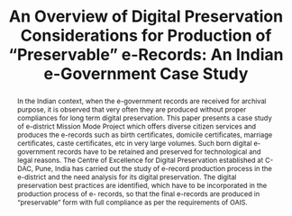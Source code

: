 ---
abstract: In the Indian context, when the e-government records are received for archival
  purpose, it is observed that very often they are produced without proper compliances
  for long term digital preservation. This paper presents a case study of e-district
  Mission Mode Project which offers diverse citizen services and produces the e-records
  such as birth certificates, domicile certificates, marriage certificates, caste
  certificates, etc in very large volumes. Such born digital e-government records
  have to be retained and preserved for technological and legal reasons. The Centre
  of Excellence for Digital Preservation established at C- DAC, Pune, India has carried
  out the study of e-record production process in the e-district and the need analysis
  for its digital preservation. The digital preservation best practices are identified,
  which have to be incorporated in the production process of e- records, so that the
  final e-records are produced in “preservable” form with full compliance as per the
  requirements of OAIS.
creators:
- Dinesh Katre
date: null
document_url: https://services.phaidra.univie.ac.at/api/object/o:293774/download
grand_parent: iPRES
institutions: []
keywords:
- ischool
- toronto
- canada
- e-government
- digital preservation
- electronic records
- fixed digital object
- preservation description information (pdi)
- submission information package (sip)
- open archival information system (oais)
landing_page_url: https://phaidra.univie.ac.at/o:293774
language: eng
layout: publication
license: CC BY-NC-SA 3.0 AT
notes_url: null
parent: iPRES 2012
publication_type: paper
size: 964008
slides_url: null
source_name: iPRES
stream_url: null
title: 'An Overview of Digital Preservation Considerations for Production of “Preservable”
  e-Records: An Indian e-Government Case Study'
year: 2012
---